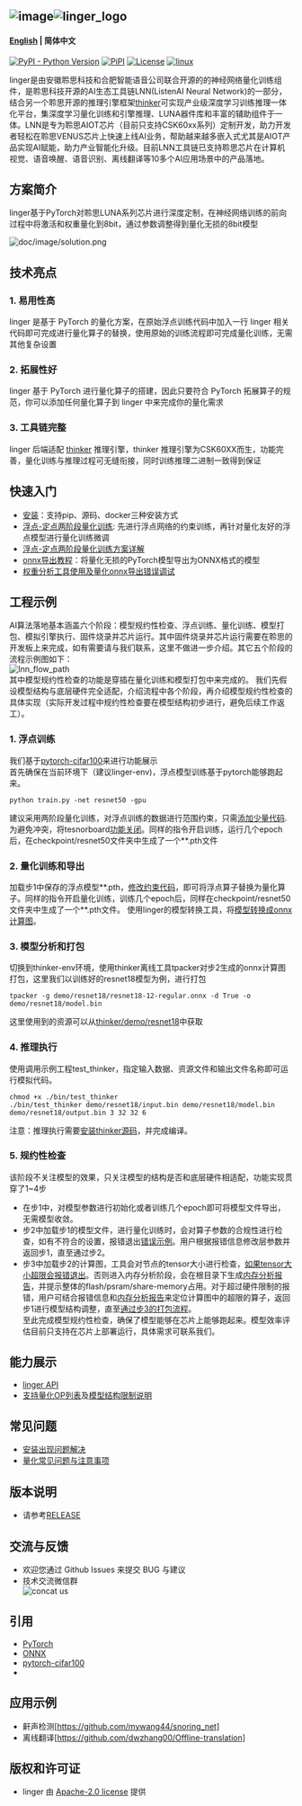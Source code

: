 ![image](https://github.com/LISTENAI/linger/assets/113896165/ebc60953-0b43-4575-8bc8-57d91a3de724)![linger_logo](doc/image/linger_logo.png)
--------------------------------------------------------------------------------
#### [English](README_en.md) | 简体中文  
 
[![PyPI - Python Version](https://img.shields.io/pypi/pyversions/pylinger.svg)](https://pypi.org/project/pylinger)
[![PiPI](https://badge.fury.io/py/pylinger.svg)](https://pypi.org/project/pylinger/)
[![License](https://img.shields.io/github/license/LISTENAI/thinker.svg?style=flat-square)](https://github.com/LISTENAI/linger/blob/main/LICENSE)
[![linux](https://github.com/LISTENAI/linger/actions/workflows/auto_test.yml/badge.svg)](https://github.com/LISTENAI/linger/actions/workflows/auto_test.yml)

linger是由安徽聆思科技和合肥智能语音公司联合开源的的神经网络量化训练组件，是聆思科技开源的AI生态工具链LNN(ListenAI Neural Network)的一部分，结合另一个聆思开源的推理引擎框架[thinker](https://github.com/LISTENAI/thinker)可实现产业级深度学习训练推理一体化平台，集深度学习量化训练和引擎推理、LUNA器件库和丰富的辅助组件于一体。LNN是专为聆思AIOT芯片（目前只支持CSK60xx系列）定制开发，助力开发者轻松在聆思VENUS芯片上快速上线AI业务，帮助越来越多嵌入式尤其是AIOT产品实现AI赋能，助力产业智能化升级。目前LNN工具链已支持聆思芯片在计算机视觉、语音唤醒、语音识别、离线翻译等10多个AI应用场景中的产品落地。

## 方案简介
linger基于PyTorch对聆思LUNA系列芯片进行深度定制，在神经网络训练的前向过程中将激活和权重量化到8bit，通过参数调整得到量化无损的8bit模型

![doc/image/solution.png](doc/image/solution.png)

## 技术亮点
### 1. 易用性高
linger 是基于 PyTorch 的量化方案，在原始浮点训练代码中加入一行 linger 相关代码即可完成进行量化算子的替换，使用原始的训练流程即可完成量化训练，无需其他复杂设置

### 2. 拓展性好
linger 基于 PyTorch 进行量化算子的搭建，因此只要符合 PyTorch 拓展算子的规范，你可以添加任何量化算子到 linger 中来完成你的量化需求

### 3. 工具链完整
linger 后端适配 [thinker](https://github.com/LISTENAI/thinker) 推理引擎，thinker 推理引擎为CSK60XX而生，功能完善，量化训练与推理过程可无缝衔接，同时训练推理二进制一致得到保证


## 快速入门
- [安装](doc/tutorial/install.md)：支持pip、源码、docker三种安装方式
- [浮点-定点两阶段量化训练](doc/tutorial/get_started_for_two_stage.md): 先进行浮点网络的约束训练，再针对量化友好的浮点模型进行量化训练微调
- [浮点-定点两阶段量化训练方案详解](doc/tutorial/two_stage_quant_aware_train.md)
- [onnx导出教程](doc/tutorial/from_mode_to_onnx.md)：将量化无损的PyTorch模型导出为ONNX格式的模型
- [权重分析工具使用及量化onnx导出错误调试](doc/tutorial/wb_analyse_tool_and_onnx_export_debug_tool.md)

## 工程示例
AI算法落地基本涵盖六个阶段：模型规约性检查、浮点训练、量化训练、模型打包、模拟引擎执行、固件烧录并芯片运行。其中固件烧录并芯片运行需要在聆思的开发板上来完成，如有需要请与我们联系，这里不做进一步介绍。其它五个阶段的流程示例图如下：  
![lnn_flow_path](doc/image/lnn_flow_path.png)  
其中模型规约性检查的功能是穿插在量化训练和模型打包中来完成的。 
我们先假设模型结构与底层硬件完全适配，介绍流程中各个阶段，再介绍模型规约性检查的具体实现（实际开发过程中规约性检查要在模型结构初步进行，避免后续工作返工）。
### 1. 浮点训练
  我们基于[pytorch-cifar100](https://github.com/weiaicunzai/pytorch-cifar100)来进行功能展示  
  首先确保在当前环境下（建议linger-env)，浮点模型训练基于pytorch能够跑起来。 
```Shell
python train.py -net resnet50 -gpu
```
  建议采用两阶段量化训练，对浮点训练的数据进行范围约束，只需[添加少量代码](https://github.com/LISTENAI/thinker/blob/main/thinker/docs/tutorial/resnet_modify1.md).  
  为避免冲突，将tesnorboard[功能关闭](https://github.com/LISTENAI/thinker/blob/main/thinker/docs/tutorial/resnet_modify2.md)。同样的指令开启训练，运行几个epoch后，在checkpoint/resnet50文件夹中生成了一个**.pth文件

### 2. 量化训练和导出
  加载步1中保存的浮点模型**.pth，[修改约束代码](https://github.com/LISTENAI/thinker/blob/main/thinker/docs/images/linger_set2.png)，即可将浮点算子替换为量化算子。同样的指令开启量化训练，训练几个epoch后，同样在checkpoint/resnet50文件夹中生成了一个**.pth文件。
  使用linger的模型转换工具，将[模型转换成onnx计算图](https://github.com/LISTENAI/thinker/blob/main/thinker/docs/images/onnx_export.png)。

### 3. 模型分析和打包
  切换到thinker-env环境，使用thinker离线工具tpacker对步2生成的onnx计算图打包，这里我们以训练好的resnet18模型为例，进行打包
```Shell
tpacker -g demo/resnet18/resnet18-12-regular.onnx -d True -o demo/resnet18/model.bin
```
这里使用到的资源可以从[thinker/demo/resnet18](https://github.com/LISTENAI/thinker/tree/main/demo/resnet18)中获取

### 4. 推理执行
  使用调用示例工程test_thinker，指定输入数据、资源文件和输出文件名称即可运行模拟代码。  
```Shell
chmod +x ./bin/test_thinker
./bin/test_thinker demo/resnet18/input.bin demo/resnet18/model.bin demo/resnet18/output.bin 3 32 32 6
```
  注意：推理执行需要[安装thinker源码](https://github.com/LISTENAI/thinker/blob/main/thinker/docs/tutorial/install.md)，并完成编译。


### 5. 规约性检查
  该阶段不关注模型的效果，只关注模型的结构是否和底层硬件相适配，功能实现贯穿了1~4步
  * 在步1中，对模型参数进行初始化或者训练几个epoch即可将模型文件导出，无需模型收敛。
  * 步2中加载步1的模型文件，进行量化训练时，会对算子参数的合规性进行检查，如有不符合的设置，报错退出[错误示例](https://github.com/LISTENAI/thinker/blob/main/thinker/docs/images/resnet50_linger_err.png)。用户根据报错信息修改层参数并返回步1，直至通过步2。
  * 步3中加载步2的计算图，工具会对节点的tensor大小进行检查，[如果tensor大小超限会报错退出](https://github.com/LISTENAI/thinker/blob/main/thinker/docs/images/Resnet50_err.png)。否则进入内存分析阶段，会在根目录下生成[内存分析报告](https://github.com/LISTENAI/thinker/blob/main/thinker/docs/images/Resnet50_Mem1.png)，并提示整体的flash/psram/share-memory占用。对于超过硬件限制的报错，用户可结合报错信息和[内存分析报告](https://github.com/LISTENAI/thinker/blob/main/thinker/docs/images/Resnet50_Mem2.png)来定位计算图中的超限的算子，返回步1进行模型结构调整，直至[通过步3的打包流程](https://github.com/LISTENAI/thinker/blob/main/thinker/docs/images/Resnet50_sucess.png)。   
  至此完成模型规约性检查，确保了模型能够在芯片上能够跑起来。模型效率评估目前只支持在芯片上部署运行，具体需求可联系我们。

## 能力展示
- [linger API](doc/tutorial/linger_api.md)
- [支持量化OP列表](doc/tutorial/support_quant_ops.md)及[模型结构限制说明](https://github.com/LISTENAI/thinker/blob/main/thinker/docs/tutorial/restrain_of_model.md)

## 常见问题
- [安装出现问题解决](doc/tutorial/install_bugs.md)
- [量化常见问题与注意事项](doc/tutorial/quant_faq.md)

## 版本说明
- 请参考[RELEASE](doc/tutorial/release.md)

## 交流与反馈
- 欢迎您通过 Github Issues 来提交 BUG 与建议
- 技术交流微信群  
![concat us](doc/image/contact_me_qr.png)

## 引用
- [PyTorch](https://github.com/pytorch/pytorch)
- [ONNX](https://github.com/onnx/onnx)
- [pytorch-cifar100](https://github.com/weiaicunzai/pytorch-cifar100)
- 
## 应用示例
* 鼾声检测[https://github.com/mywang44/snoring_net]
* 离线翻译[https://github.com/dwzhang00/Offline-translation]
  
## 版权和许可证
- linger 由 [Apache-2.0 license](LICENSE) 提供
